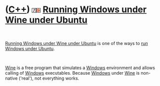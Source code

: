 



 

 

 

 

 

([C++](Cpp.htm)) ![Wine](PicWine.png)![Ubuntu](PicUbuntu.png) [Running Windows under Wine under Ubuntu](CppWineUbuntu.htm)
==========================================================================================================================

 

[Running Windows under Wine under Ubuntu](CppWineUbuntu.htm) is one of
the ways to [run Windows under Ubuntu](CppWindowsUbuntu.htm).

 

[Wine](CppWine.htm) is a free program that simulates a
[Windows](CppWindows.htm) environment and allows calling of
[Windows](CppWindows.htm) executables. Because [Windows](CppWindows.htm)
under [Wine](CppWine.htm) is non-native ('real'), not everything works.

 

 

 

 

 





 



